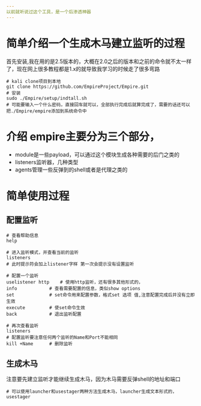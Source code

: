 ```yaml
---
以前就听说过这个工具，是一个后渗透神器
---
```

# 简单介绍一个生成木马建立监听的过程
首先安装,我在用的是2.5版本的，大概在2.0之后的版本和之前的命令就不太一样了，现在网上很多教程都是1.x的就导致我学习的时候走了很多弯路
```
# kali clone项目到本地
git clone https://github.com/EmpireProject/Empire.git
# 安装
sudo ./Empire/setup/indtall.sh
# 可能要输入一个什么密码，直接回车就可以，全部执行完成后就算完成了，需要的话还可以把./Empire/empire添加到系统命令中
```

# 介绍 empire主要分为三个部分，
- module是一些payload，可以通过这个模块生成各种需要的后门之类的
- listeners监听器，几种类型
- agents管理一些反弹到的shell或者是代理之类的

# 简单使用过程
## 配置监听
```
# 查看帮助信息
help

# 进入监听模式，并查看当前的监听
listeners
# 此时提示符会加上listener字样 第一次会提示没有设置监听

# 配置一个监听
uselistener http 	# 使用http监听，还有很多其他形式的，
info			# 查看需要配置的信息，类似show options
set 			# set命令用来配置参数，格式set 选项 值,注意配置完成后并没有立即生效
execute			# 使set命令生效
back			# 退出监听配置

# 再次查看监听
listeners
# 配置监听要注意任何两个监听的Name和Port不能相同
kill +Name		# 删除监听
```
## 生成木马
注意要先建立监听才能继续生成木马，因为木马需要反弹shell的地址和端口
```
# 可以使用launcher和usestager两种方法生成木马，launcher生成文本形式的，usestager
```